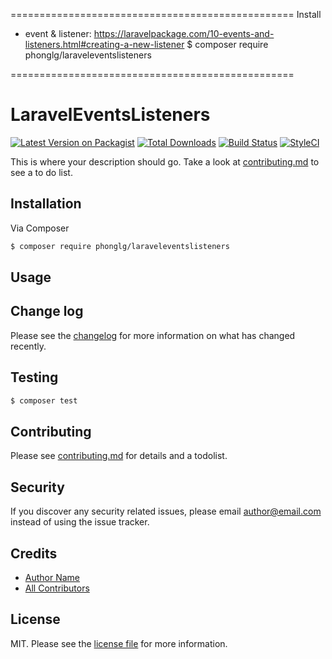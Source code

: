 =================================================
Install
- event & listener: https://laravelpackage.com/10-events-and-listeners.html#creating-a-new-listener
$ composer require phonglg/laraveleventslisteners

=================================================
# LaravelEventsListeners


[![Latest Version on Packagist][ico-version]][link-packagist]
[![Total Downloads][ico-downloads]][link-downloads]
[![Build Status][ico-travis]][link-travis]
[![StyleCI][ico-styleci]][link-styleci]

This is where your description should go. Take a look at [contributing.md](contributing.md) to see a to do list.

## Installation

Via Composer

``` bash
$ composer require phonglg/laraveleventslisteners
```

## Usage

## Change log

Please see the [changelog](changelog.md) for more information on what has changed recently.

## Testing

``` bash
$ composer test
```

## Contributing

Please see [contributing.md](contributing.md) for details and a todolist.

## Security

If you discover any security related issues, please email author@email.com instead of using the issue tracker.

## Credits

- [Author Name][link-author]
- [All Contributors][link-contributors]

## License

MIT. Please see the [license file](license.md) for more information.

[ico-version]: https://img.shields.io/packagist/v/phonglg/laraveleventslisteners.svg?style=flat-square
[ico-downloads]: https://img.shields.io/packagist/dt/phonglg/laraveleventslisteners.svg?style=flat-square
[ico-travis]: https://img.shields.io/travis/phonglg/laraveleventslisteners/master.svg?style=flat-square
[ico-styleci]: https://styleci.io/repos/12345678/shield

[link-packagist]: https://packagist.org/packages/phonglg/laraveleventslisteners
[link-downloads]: https://packagist.org/packages/phonglg/laraveleventslisteners
[link-travis]: https://travis-ci.org/phonglg/laraveleventslisteners
[link-styleci]: https://styleci.io/repos/12345678
[link-author]: https://github.com/phonglg
[link-contributors]: ../../contributors
